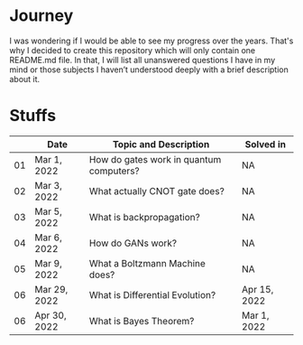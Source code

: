 # Journey
I was wondering if I would be able to see my progress over the years. That's why I decided to create this repository which will only contain one README.md file. In that, I will list all unanswered questions I have in my mind or those subjects I haven’t understood deeply with a brief description about it.

# Stuffs
|  | Date | Topic and Description | Solved in |
| ----- | ---- | --------------------- | --------- | 
| 01 | Mar 1, 2022 | How do gates work in quantum computers? | NA |
| 02 | Mar 3, 2022 | What actually CNOT gate does?           | NA |
| 03 | Mar 5, 2022 | What is backpropagation?                | NA |
| 04 | Mar 6, 2022 | How do GANs work?                       | NA |
| 05 | Mar 9, 2022 | What a Boltzmann Machine does?          | NA |
| 06 | Mar 29, 2022| What is Differential Evolution?         | Apr 15, 2022 |
| 06 | Apr 30, 2022| What is Bayes Theorem?                  | Mar 1, 2022 |
